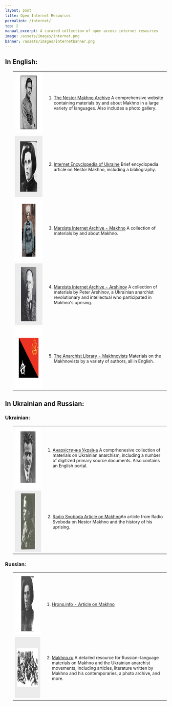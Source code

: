 ```yaml
---
layout: post
title: Open Internet Resources
permalink: /internet/
top: 2
manual_excerpt: A curated collection of open access internet resources related to the history of Ukrainian anarchism and the Makhnovist movement.
image: /assets/images/internet.png
banner: /assets/images/internetbanner.png
---
```


## In English:

<table style="margin-left:25px;">
  <tr>
    <td><img src="/Ukrainian_Anarchist_Movement/assets/images/internet/internet1.png" height="200" width="350"></td>
    <td> <ol> <li> <a href="http://www.nestormakhno.info/index.htm">The Nestor Makhno Archive</a>
A comprehensive website containing materials by and about Makhno in a large variety of languages. Also includes a photo gallery. </li> </ol></td> 
  </tr>
  <tr>
    <td><img src="/Ukrainian_Anarchist_Movement/assets/images/internet/internet2.png" height="200" width="350"></td>
    <td> <ol start="2"> <li> <a href="https://www.encyclopediaofukraine.com/display.asp?linkpath=pages%5CM%5CA%5CMakhnoNestor.htm">Internet Encyclopedia of Ukraine</a> Brief encyclopedia article on Nestor Makhno, including a bibliography. </li> </ol></td> 
  </tr>
  <tr>
    <td><img src="/Ukrainian_Anarchist_Movement/assets/images/internet/internet3.png" height="200" width="350"></td>
    <td> <ol start="3"> <li> <a href="https://www.marxists.org/reference/archive/makhno-nestor/index.htm">Marxists Internet Archive - Makhno</a> A collection of materials by and about Makhno. </li> </ol> </td> 
  </tr>
  <tr>
    <td><img src="/Ukrainian_Anarchist_Movement/assets/images/internet/internet4.png" height="200" width="350"></td>
    <td> <ol start="4"> <li>  <a href="https://www.marxists.org/subject/anarchism/peter-arshinov/index.html">Marxists Internet Archive - Arshinov</a> A collection of materials by Peter Arshinov, a Ukrainian anarchist revolutionary and intellectual who participated in Makhno's uprising. </li> </ol> </td> 
  </tr>
  <tr>
    <td><img src="/Ukrainian_Anarchist_Movement/assets/images/internet/internet5.png" height="200" width="350"></td>
    <td> <ol start="5"> <li>  <a href="https://theanarchistlibrary.org/category/topic/makhnovists">The Anarchist Library - Makhnovists</a> Materials on the Makhnovists by a variety of authors, all in English. </li> </ol> </td> 
  </tr>
</table>



## In Ukrainian and Russian:


### Ukrainian:

<table style="margin-left:25px">
  <tr>
    <td><img src="/Ukrainian_Anarchist_Movement/assets/images/internet/internet6.png" height="200" width="350"></td>
    <td> <ol> <li> <a href="http://ukraina.ditext.com/">Анархістична Україна</a> A comprhenesive collection of materials on Ukrainian anarchism, including a number of digitized primary source documents. Also contains an English portal. </li> </ol> </td> 
  </tr>
  <tr>
    <td><img src="/Ukrainian_Anarchist_Movement/assets/images/internet/internet7.png" height="200" width="350"></td>
    <td> <ol start="2"> <li> <a href="https://www.radiosvoboda.org/a/30226380.html">Radio Svoboda Article on Makhno</a>An article from Radio Svoboda on Nestor Makhno and the history of his uprising. </li> </ol> </td> 
  </tr>
</table>

### Russian:

<table style="margin-left:25px">
  <tr>
    <td><img src="/Ukrainian_Anarchist_Movement/assets/images/internet/internet8.png" height="200" width="415"></td>
    <td> <ol> <li> <a href="http://www.hrono.info/biograf/bio_m/mahno_ni.php">Hrono.info - Article on Makhno</a> </li> </ol> </td> 
  </tr>
  <tr>
    <td><img src="/Ukrainian_Anarchist_Movement/assets/images/internet/internet9.png" height="200" width="415"></td>
    <td> <ol start="2"> <li> <a href="http://www.makhno.ru/">Makhno.ru</a> A detailed resource for Russian-language materials on Makhno and the Ukrainian anarchist movements, including articles, literature written by Makhno and his contemporaries, a photo archive, and more. </li> </ol> </td> 
  </tr>
</table>
